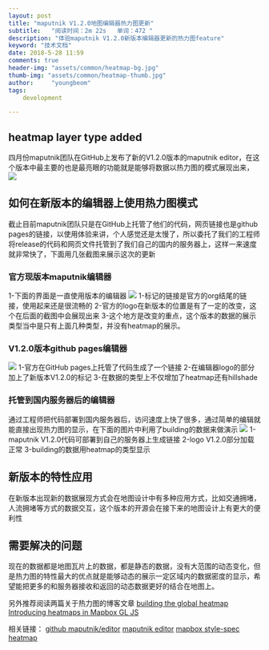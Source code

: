 ```yaml
---
layout: post
title: "maputnik V1.2.0地图编辑器热力图更新"
subtitle:   "阅读时间：2m 22s   单词：472 "
description: "体验maputnik V1.2.0新版本编辑器更新的热力图feature"
keyword: "技术文档"
date: 2018-5-28 11:59
comments: true
header-img: "assets/common/heatmap-bg.jpg"
thumb-img: "assets/common/heatmap-thumb.jpg"
author:     "youngbeom"
tags:
    development 

---
```


## heatmap layer type added
四月份maputnik团队在GitHub上发布了新的V1.2.0版本的maputnik editor，在这个版本中最主要的也是最亮眼的功能就是能够将数据以热力图的模式展现出来，
![](http://blog.youngbeom.com/assets/2018/05/heatmap-1.jpg)


## 如何在新版本的编辑器上使用热力图模式
截止目前maputnik团队只是在GitHub上托管了他们的代码，网页链接也是github pages的链接，以使用体验来讲，个人感觉还是太慢了，所以委托了我们的工程师将release的代码和网页文件托管到了我们自己的国内的服务器上，这样一来速度就非常快了，下面用几张截图来展示这次的更新

### 官方现版本maputnik编辑器
1-下面的界面是一直使用版本的编辑器
![](http://blog.youngbeom.com/assets/2018/05/heatmap-2.jpg)
1-标记的链接是官方的org结尾的链接，使用起来还是很流畅的
2-官方的logo在新版本的位置是有了一定的改变，这个在后面的截图中会展现出来
3-这个地方是改变的重点，这个版本的数据的展示类型当中是只有上面几种类型，并没有heatmap的展示。

### V1.2.0版本github pages编辑器
![](maputnik%20V1.2.0%E5%9C%B0%E5%9B%BE%E7%BC%96%E8%BE%91%E5%99%A8%E7%83%AD%E5%8A%9B%E5%9B%BE%E6%9B%B4%E6%96%B0/%E5%B1%8F%E5%B9%95%E5%BF%AB%E7%85%A7%202018-05-28%20%E4%B8%8A%E5%8D%8811.13.13.png)
1-官方在GitHub pages上托管了代码生成了一个链接
2-在编辑器logo的部分加上了新版本V1.2.0的标记
3-在数据的类型上不仅增加了heatmap还有hillshade

### 托管到国内服务器后的编辑器
通过工程师把代码部署到国内服务器后，访问速度上快了很多，通过简单的编辑就能直接出现热力图的显示，在下面的图片中利用了building的数据来做演示
![](http://blog.youngbeom.com/assets/2018/05/heatmap-3.jpg)
1-maputnik V1.2.0代码可部署到自己的服务器上生成链接
2-logo V1.2.0部分加载正常
3-building的数据用heatmap的类型显示

## 新版本的特性应用
在新版本出现新的数据展现方式会在地图设计中有多种应用方式，比如交通拥堵，人流拥堵等方式的数据交互，这个版本的开源会在接下来的地图设计上有更大的便利性

## 需要解决的问题
现在的数据都是地图瓦片上的数据，都是静态的数据，没有大范围的动态变化，但是热力图的特性最大的优点就是能够动态的展示一定区域内的数据密度的显示，希望能把更多的和服务器接收和返回的动态数据更好的结合在地图上。

另外推荐阅读两篇关于热力图的博客文章
[building the global heatmap](https://medium.com/strava-engineering/the-global-heatmap-now-6x-hotter-23fc01d301de)
[Introducing heatmaps in Mapbox GL JS](https://blog.mapbox.com/introducing-heatmaps-in-mapbox-gl-js-71355ada9e6c)


相关链接：
[github maputnik/editor](https://github.com/maputnik/editor/releases)
[maputnik editor](http://editor.openmaptiles.org/)
[mapbox style-spec heatmap](https://www.mapbox.com/mapbox-gl-js/style-spec/#layers-heatmap)
